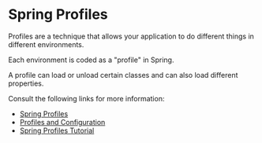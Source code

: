 # Spring Profiles

Profiles are a technique that allows your application to do different things in different environments.

Each environment is coded as a "profile" in Spring.

A profile can load or unload certain classes and can also load different properties.

Consult the following links for more information:

* [Spring Profiles](https://docs.spring.io/spring-boot/reference/features/profiles.html)
* [Profiles and Configuration](https://docs.spring.io/spring-boot/reference/features/external-config.html#features.external-config.files.profile-specific)
* [Spring Profiles Tutorial](https://www.baeldung.com/spring-profiles)